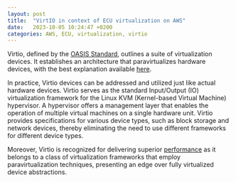 ```yaml
---
layout: post
title:  "VirtIO in context of ECU virtualization on AWS"
date:   2023-10-05 10:24:47 +0200
categories: AWS, ECU, virtualization, virtio
---
```

Virtio, defined by the [OASIS Standard](https://docs.oasis-open.org/virtio/virtio/v1.1/csprd01/virtio-v1.1-csprd01.html), outlines a suite of virtualization devices. It establishes an architecture that paravirtualizes hardware devices, with the best explanation available [here](https://developer.ibm.com/articles/l-virtio/). 

In practice, Virtio devices can be addressed and utilized just like actual hardware devices. Virtio serves as the standard Input/Output (IO) virtualization framework for the Linux KVM (Kernel-based Virtual Machine) hypervisor. A hypervisor offers a management layer that enables the operation of multiple virtual machines on a single hardware unit. Virtio provides specifications for various device types, such as block storage and network devices, thereby eliminating the need to use different frameworks for different device types.

Moreover, Virtio is recognized for delivering superior [performance](https://wiki.libvirt.org/Virtio.html) as it belongs to a class of virtualization frameworks that employ paravirtualization techniques, presenting an edge over fully virtualized device abstractions.
